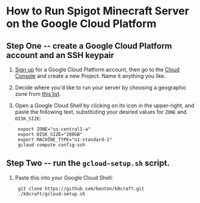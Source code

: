 How to Run Spigot Minecraft Server on the Google Cloud Platform
======

Step One -- create a Google Cloud Platform account and an SSH keypair
------
1. [Sign up][1] for a Google Cloud Platform account, then go to the [Cloud Console][2] and create a new Project. Name it anything you like.

2. Decide where you'd like to run your server by choosing a geographic zone from [this list][3].

3. Open a Google Cloud Shell by clicking on its icon in the upper-right, and paste the following text, substituting your desired values for `ZONE` and `DISK_SIZE`:

        export ZONE="us-central1-a"
        export DISK_SIZE="200GB"
        export MACHINE_TYPE="n1-standard-1"
        gcloud compute config-ssh


Step Two -- run the `gcloud-setup.sh` script.
------
1. Paste this into your Google Cloud Shell:

        git clone https://github.com/benton/k8craft.git
        ./k8craft/gcloud-setup.sh




[1]:https://cloud.google.com/free-trial/
[2]:https://console.cloud.google.com/home/dashboard
[3]:https://cloud.google.com/compute/docs/regions-zones/regions-zones
